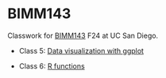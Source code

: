 # BIMM143
Classwork for [BIMM143](https://bioboot.github.io/bimm143_F24/schedule/) F24 at UC San Diego.

- Class 5: [Data visualization with ggplot](https://github.com/dgurholt/BIMM143/blob/main/BIMM%20143%20lab5/lab5.pdf)

- Class 6: [R functions](https://github.com/dgurholt/BIMM143/blob/main/BIMM%20143%20Lab%206/BIMM-143-Lab-6.pdf)
  
